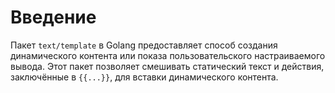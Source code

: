 # Введение

Пакет `text/template` в Golang предоставляет способ создания динамического контента или показа пользовательского настраиваемого вывода. Этот пакет позволяет смешивать статический текст и действия, заключённые в `{{...}}`, для вставки динамического контента.
